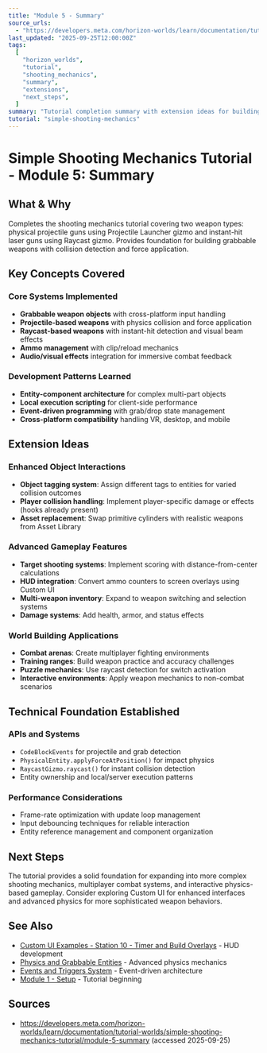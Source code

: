 ```yaml
---
title: "Module 5 - Summary"
source_urls:
  - "https://developers.meta.com/horizon-worlds/learn/documentation/tutorial-worlds/simple-shooting-mechanics-tutorial/module-5-summary"
last_updated: "2025-09-25T12:00:00Z"
tags:
  [
    "horizon_worlds",
    "tutorial",
    "shooting_mechanics",
    "summary",
    "extensions",
    "next_steps",
  ]
summary: "Tutorial completion summary with extension ideas for building advanced weapon systems and target shooting experiences."
tutorial: "simple-shooting-mechanics"
---
```


# Simple Shooting Mechanics Tutorial - Module 5: Summary

## What & Why

Completes the shooting mechanics tutorial covering two weapon types: physical projectile guns using Projectile Launcher gizmo and instant-hit laser guns using Raycast gizmo. Provides foundation for building grabbable weapons with collision detection and force application.

## Key Concepts Covered

### Core Systems Implemented

- **Grabbable weapon objects** with cross-platform input handling
- **Projectile-based weapons** with physics collision and force application
- **Raycast-based weapons** with instant-hit detection and visual beam effects
- **Ammo management** with clip/reload mechanics
- **Audio/visual effects** integration for immersive combat feedback

### Development Patterns Learned

- **Entity-component architecture** for complex multi-part objects
- **Local execution scripting** for client-side performance
- **Event-driven programming** with grab/drop state management
- **Cross-platform compatibility** handling VR, desktop, and mobile

## Extension Ideas

### Enhanced Object Interactions

- **Object tagging system**: Assign different tags to entities for varied collision outcomes
- **Player collision handling**: Implement player-specific damage or effects (hooks already present)
- **Asset replacement**: Swap primitive cylinders with realistic weapons from Asset Library

### Advanced Gameplay Features

- **Target shooting systems**: Implement scoring with distance-from-center calculations
- **HUD integration**: Convert ammo counters to screen overlays using Custom UI
- **Multi-weapon inventory**: Expand to weapon switching and selection systems
- **Damage systems**: Add health, armor, and status effects

### World Building Applications

- **Combat arenas**: Create multiplayer fighting environments
- **Training ranges**: Build weapon practice and accuracy challenges
- **Puzzle mechanics**: Use raycast detection for switch activation
- **Interactive environments**: Apply weapon mechanics to non-combat scenarios

## Technical Foundation Established

### APIs and Systems

- `CodeBlockEvents` for projectile and grab detection
- `PhysicalEntity.applyForceAtPosition()` for impact physics
- `RaycastGizmo.raycast()` for instant collision detection
- Entity ownership and local/server execution patterns

### Performance Considerations

- Frame-rate optimization with update loop management
- Input debouncing techniques for reliable interaction
- Entity reference management and component organization

## Next Steps

The tutorial provides a solid foundation for expanding into more complex shooting mechanics, multiplayer combat systems, and interactive physics-based gameplay. Consider exploring Custom UI for enhanced interfaces and advanced physics for more sophisticated weapon behaviors.

## See Also

- [Custom UI Examples - Station 10 - Timer and Build Overlays](https://developers.meta.com/horizon-worlds/learn/documentation/tutorial-worlds/custom-ui-examples-tutorial/station-10-timer-and-build-info-overlays) - HUD development
- [Physics and Grabbable Entities](../../physics-grabbable-entities.md) - Advanced physics mechanics
- [Events and Triggers System](../../events-triggers-system.md) - Event-driven architecture
- [Module 1 - Setup](./01-setup.md) - Tutorial beginning

## Sources

- https://developers.meta.com/horizon-worlds/learn/documentation/tutorial-worlds/simple-shooting-mechanics-tutorial/module-5-summary (accessed 2025-09-25)
